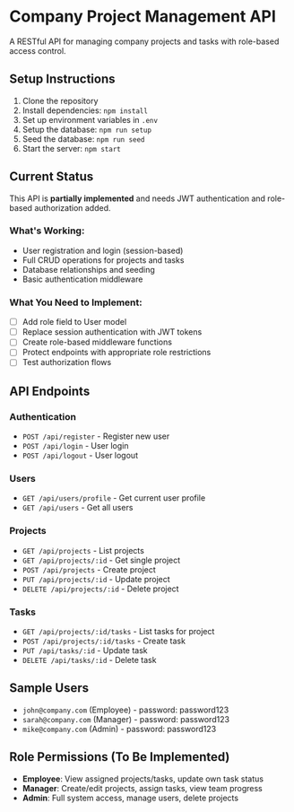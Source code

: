 # Company Project Management API

A RESTful API for managing company projects and tasks with role-based access control.

## Setup Instructions

1. Clone the repository
2. Install dependencies: `npm install`
3. Set up environment variables in `.env`
4. Setup the database: `npm run setup`
5. Seed the database: `npm run seed`
6. Start the server: `npm start`

## Current Status

This API is **partially implemented** and needs JWT authentication and role-based authorization added.

### What's Working:
- User registration and login (session-based)
- Full CRUD operations for projects and tasks
- Database relationships and seeding
- Basic authentication middleware

### What You Need to Implement:
- [ ] Add role field to User model
- [ ] Replace session authentication with JWT tokens
- [ ] Create role-based middleware functions
- [ ] Protect endpoints with appropriate role restrictions
- [ ] Test authorization flows

## API Endpoints

### Authentication
- `POST /api/register` - Register new user
- `POST /api/login` - User login
- `POST /api/logout` - User logout

### Users
- `GET /api/users/profile` - Get current user profile
- `GET /api/users` - Get all users

### Projects
- `GET /api/projects` - List projects
- `GET /api/projects/:id` - Get single project
- `POST /api/projects` - Create project
- `PUT /api/projects/:id` - Update project
- `DELETE /api/projects/:id` - Delete project

### Tasks
- `GET /api/projects/:id/tasks` - List tasks for project
- `POST /api/projects/:id/tasks` - Create task
- `PUT /api/tasks/:id` - Update task
- `DELETE /api/tasks/:id` - Delete task

## Sample Users
- `john@company.com` (Employee) - password: password123
- `sarah@company.com` (Manager) - password: password123
- `mike@company.com` (Admin) - password: password123

## Role Permissions (To Be Implemented)
- **Employee**: View assigned projects/tasks, update own task status
- **Manager**: Create/edit projects, assign tasks, view team progress
- **Admin**: Full system access, manage users, delete projects